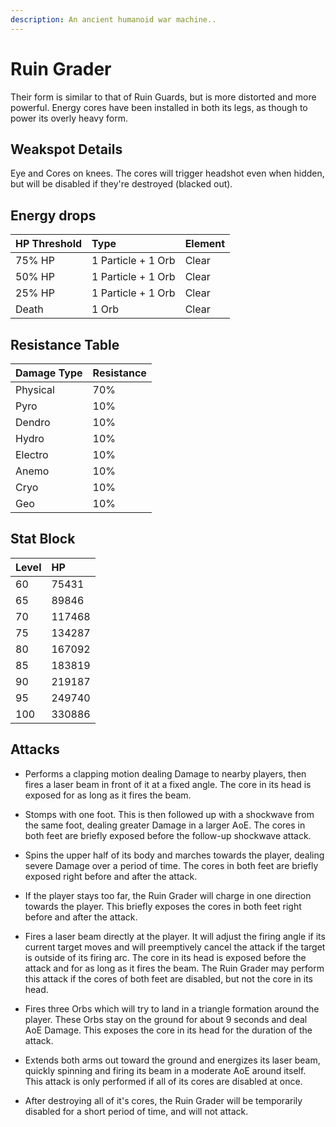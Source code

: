 ```yaml
---
description: An ancient humanoid war machine..
---
```


# Ruin Grader

Their form is similar to that of Ruin Guards, but is more distorted and more powerful. Energy cores have been installed in both its legs, as though to power its overly heavy form.

## Weakspot Details

Eye and Cores on knees. The cores will trigger headshot even when hidden, but will be disabled if they're destroyed (blacked out).

## Energy drops

| HP Threshold | Type            | Element |
| :----------- | :-------------- | :------ |
| 75% HP       | 1 Particle + 1 Orb | Clear  |
| 50% HP       | 1 Particle + 1 Orb | Clear  |
| 25% HP       | 1 Particle + 1 Orb | Clear  |
| Death        | 1 Orb           | Clear  |

## Resistance Table

| Damage Type | Resistance |
| :---------- | :--------- |
| Physical    | 70%        |
| Pyro        | 10%        |
| Dendro      | 10%        |
| Hydro       | 10%        |
| Electro     | 10%        |
| Anemo       | 10%        |
| Cryo        | 10%        |
| Geo         | 10%        |

## Stat Block

| Level | HP     |
| :---- | :----- |
| 60    | 75431  |
| 65    | 89846  |
| 70    | 117468 |
| 75    | 134287 |
| 80    | 167092 |
| 85    | 183819 |
| 90    | 219187 |
| 95    | 249740 |
| 100   | 330886 |

## Attacks

* Performs a clapping motion dealing Damage to nearby players, then fires a laser beam in front of it at a fixed angle. The core in its head is exposed for as long as it fires the beam.

* Stomps with one foot. This is then followed up with a shockwave from the same foot, dealing greater Damage in a larger AoE. The cores in both feet are briefly exposed before the follow-up shockwave attack.

* Spins the upper half of its body and marches towards the player, dealing severe Damage over a period of time. The cores in both feet are briefly exposed right before and after the attack.

* If the player stays too far, the Ruin Grader will charge in one direction towards the player. This briefly exposes the cores in both feet right before and after the attack.

* Fires a laser beam directly at the player. It will adjust the firing angle if its current target moves and will preemptively cancel the attack if the target is outside of its firing arc. The core in its head is exposed before the attack and for as long as it fires the beam. The Ruin Grader may perform this attack if the cores of both feet are disabled, but not the core in its head.

* Fires three Orbs which will try to land in a triangle formation around the player. These Orbs stay on the ground for about 9 seconds and deal AoE Damage. This exposes the core in its head for the duration of the attack.

* Extends both arms out toward the ground and energizes its laser beam, quickly spinning and firing its beam in a moderate AoE around itself. This attack is only performed if all of its cores are disabled at once.

* After destroying all of it's cores, the Ruin Grader will be temporarily disabled for a short period of time, and will not attack.
